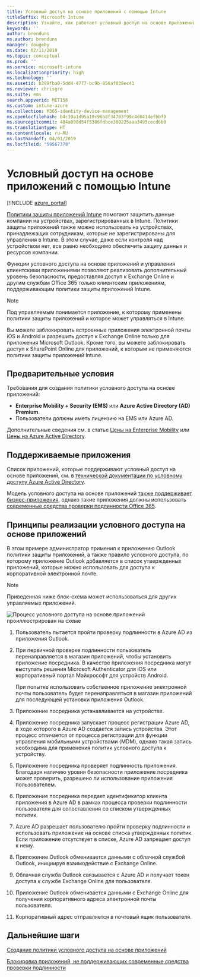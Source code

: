 ```yaml
---
title: Условный доступ на основе приложений с помощью Intune
titleSuffix: Microsoft Intune
description: Узнайте, как работает условный доступ на основе приложений с помощью Intune.
keywords: ''
author: brenduns
ms.author: brenduns
manager: dougeby
ms.date: 02/11/2019
ms.topic: conceptual
ms.prod: ''
ms.service: microsoft-intune
ms.localizationpriority: high
ms.technology: ''
ms.assetid: b399fba0-5dd4-4777-bc9b-856af038ec41
ms.reviewer: chrisgre
ms.suite: ems
search.appverid: MET150
ms.custom: intune-azure
ms.collection: M365-identity-device-management
ms.openlocfilehash: b4c39a1d95a10c96b8f34703f99c4d8414efbbf0
ms.sourcegitcommit: 484a898d54f5386fdbce300225aaa3495cecd6b0
ms.translationtype: HT
ms.contentlocale: ru-RU
ms.lasthandoff: 04/01/2019
ms.locfileid: "59567378"
---
```

# <a name="app-based-conditional-access-with-intune"></a>Условный доступ на основе приложений с помощью Intune

[!INCLUDE [azure_portal](./includes/azure_portal.md)]

[Политики защиты приложений Intune](app-protection-policy.md) помогают защитить данные компании на устройствах, зарегистрированных в Intune. Политики защиты приложений также можно использовать на устройствах, принадлежащих сотрудникам, которые не зарегистрированы для управления в Intune. В этом случае, даже если контроля над устройством нет, все равно необходимо обеспечить защиту данных и ресурсов компании.

Функции условного доступа на основе приложений и управления клиентскими приложениями позволяют реализовать дополнительный уровень безопасности, предоставляя доступ к Exchange Online и другим службам Office 365 только клиентским приложениям, поддерживающим политики защиты приложений Intune.

> [!NOTE]
> Под управляемым понимается приложение, к которому применены политики защиты приложений и которое может управляться в Intune.

Вы можете заблокировать встроенные приложения электронной почты iOS и Android и разрешить доступ к Exchange Online только для приложения Microsoft Outlook. Кроме того, вы можете заблокировать доступ к SharePoint Online для приложений, к которым не применяются политики защиты приложений Intune.

## <a name="prerequisites"></a>Предварительные условия
Требования для создания политики условного доступа на основе приложений:

- **Enterprise Mobility + Security (EMS)** или **Azure Active Directory (AD) Premium**.
- Пользователи должны иметь лицензию на EMS или Azure AD.

Дополнительные сведения см. в статье [Цены на Enterprise Mobility](https://www.microsoft.com/cloud-platform/enterprise-mobility-pricing) или [Цены на Azure Active Directory](https://azure.microsoft.com/pricing/details/active-directory/).

## <a name="supported-apps"></a>Поддерживаемые приложения

Список приложений, которые поддерживают условный доступ на основе приложений, см. в [технической документации по условному доступу Azure Active Directory](https://docs.microsoft.com/azure/active-directory/active-directory-conditional-access-technical-reference).

Модель условного доступа на основе приложений [также поддерживает бизнес-приложения](app-modern-authentication-block.md), однако такие приложения должны использовать [современные средства проверки подлинности Office 365](https://support.office.com/article/Using-Office-365-modern-authentication-with-Office-clients-776c0036-66fd-41cb-8928-5495c0f9168a). 

## <a name="how-app-based-conditional-access-works"></a>Принципы реализации условного доступа на основе приложений

В этом примере администратор применил к приложению Outlook политики защиты приложений, а также правило условного доступа, по которому приложение Outlook добавляется в список утвержденных приложений, которые можно использовать для доступа к корпоративной электронной почте.

> [!NOTE]
> Приведенная ниже блок-схема может использоваться для других управляемых приложений.

![Процесс условного доступа на основе приложений проиллюстрирован на схеме](./media/ca-intune-common-ways-3.png)

1. Пользователь пытается пройти проверку подлинности в Azure AD из приложения Outlook.

2. При первичной проверке подлинности пользователь перенаправляется в магазин приложений, чтобы установить приложение посредника. В качестве приложения посредника могут выступать решения Microsoft Authenticator для iOS или корпоративный портал Майкрософт для устройств Android.

   При попытке использовать собственное приложение электронной почты пользователь будет перенаправляться в магазин приложений для последующей установки приложения Outlook.

3. Приложение посредника устанавливается на устройстве.

4. Приложение посредника запускает процесс регистрации Azure AD, в ходе которого в Azure AD создается запись устройства. Этот процесс отличается от процесса регистрации для функции управления мобильными устройствами (MDM), однако такая запись необходима для применения политик условного доступа к устройству.

5. Приложение посредника проверяет подлинность приложения. Благодаря наличию уровня безопасности приложение посредника может проверить, разрешено ли использование приложения пользователем.

6. Приложение посредника передает идентификатор клиента приложения в Azure AD в рамках процесса проверки подлинности пользователя для сопоставления со списком утвержденных политик.

7. Azure AD разрешает пользователю пройти проверку подлинности и использовать приложение на основе списка утвержденных политик. Если приложение отсутствует в списке, Azure AD запрещает доступ к нему.

8. Приложение Outlook обменивается данными с облачной службой Outlook, инициируя взаимодействие с Exchange Online.

9. Облачная служба Outlook связывается с Azure AD и получает токен доступа к службе Exchange Online для пользователя.

10. Приложение Outlook обменивается данными с Exchange Online для получения корпоративного адреса электронной почты пользователя.

11. Корпоративный адрес отправляется в почтовый ящик пользователя.

## <a name="next-steps"></a>Дальнейшие шаги
[Создание политики условного доступа на основе приложений](app-based-conditional-access-intune-create.md)

[Блокировка приложений, не поддерживающих современные средства проверки подлинности](app-modern-authentication-block.md)
